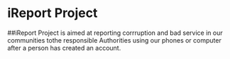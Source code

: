 # iReport Project

##iReport Project is aimed at reporting corrruption and bad service in our communities tothe responsible Authorities using our phones or computer after a person has created an account.
